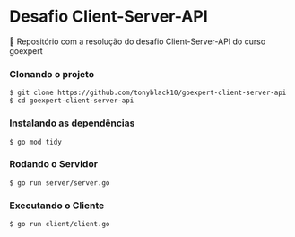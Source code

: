 # Desafio Client-Server-API

<p>🚀 Repositório com a resolução do desafio Client-Server-API do curso goexpert</p>

### Clonando o projeto
```
$ git clone https://github.com/tonyblack10/goexpert-client-server-api
$ cd goexpert-client-server-api
```

### Instalando as dependências
```
$ go mod tidy
```

### Rodando o Servidor
```
$ go run server/server.go
```

### Executando o Cliente
```
$ go run client/client.go
```
